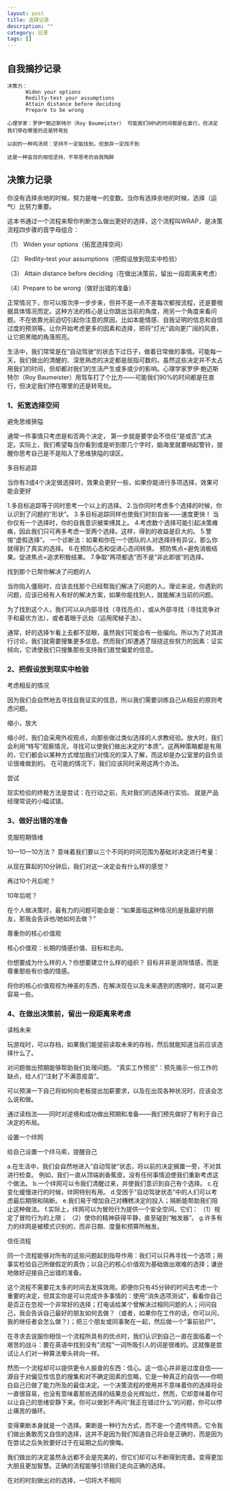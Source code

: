 ```yaml
---
layout: post
title: 选择记录
description: ""
category: 记录
tags: []
---
```


## 自我摘抄记录

    决策力：
          Widen your options
          Redilty-test your assumptions
          Attain distance before deciding 
          Prepare to be wrong

    心理学家：罗伊*鲍迈斯特尔（Roy Baumeister） 可能我们90%的时间都是在直行，但决定我们停在哪里的还是转弯处

    以前的一种鸡汤观：坚持不一定能找到，但放弃一定找不到

    这是一种盲目的相信坚持，不带思考的自我陶醉


## 决策力记录

你没有选择余地的时候，努力是唯一的变数。当你有选择余地的时候，选择（运气）比努力重要。

这本书通过一个流程来帮你判断怎么做出更好的选择，这个流程叫WRAP，是决策流程四步骤的首字母组合：

（1） Widen your options（拓宽选择空间）

（2） Redlity-test your assumptions（把假设放到现实中检验）

（3） Attain distance before deciding（在做出决策前，留出一段距离来考虑）

（4）Prepare to be wrong（做好出错的准备）

正常情况下，你可以按次序一步步来，但并不是一点不差每次都按流程，还是要根据具体情况而定。这种方法的核心是让你跳出当前的角度，用另一个角度来看问题。不在依靠光前迫切引起你注意的原因，比如本能情感、自我证明的信息和自信过度的预测等。让你开始考虑更多的因素和选择，把将“灯光”调向更广阔的风景，让它把黑暗的角落照亮。

生活中，我们常常是在“自动驾驶”的状态下过日子，做着日常做的事情。可能每一天，我们做出的清醒的、深思熟虑的决定都是屈指可数的。虽然这些决定并不太占用我们的时间，但却都对我们的生活产生或多或少的影响。心理学家罗伊·鲍迈斯特尔（Roy Baumeister）用驾车打了个比方——可能我们90%的时间都是在直行，但决定我们停在哪里的还是转弯处。

### 1、拓宽选择空间
避免思维狭隘

通常一件事情只考虑是和否两个决定，	第一步就是要学会不信任“是或否”式决定。实际上，我们希望每当你看到或是听到那几个字时，脑海里就要响起警铃，提醒你思考自己是不是陷入了思维狭隘的误区。

多目标追踪

当你有3或4个决定做选择时，效果会更好一些，如果你能进行多项选择，效果可能会更好

1.多目标追踪等于同时思考一个以上的选择。 
2.当你同时考虑多个选择的时候，你认识到了问题的“形状”。 
3.多目标追踪同样也使我们时刻自省——速度更快！ 当你仅有一个选择时，你的自我意识被束缚其上。 
4.考虑数个选择可能引起决策瘫痪，因此我们只可再多考虑一至两个选择。这样，得到的收益是巨大的。 
5.警惕“虚假选择”。 一个诊断法：如果和你在一个团队的人对选择持有异议，那么你就得到了真实的选择。 
6.在预防心态和促进心态间转换。 预防焦点=避免消极结果。促进焦点=追求积极结果。 
7.争取“两项都选”而不是“非此即彼”的选择。

找到那个已帮你解决了问题的人

当你陷入僵局时，应该去找那个已经帮我们解决了问题的人。理论来说，你遇到的问题，应该已经有人有好的解决方案，如果你能找到人，就能解决当前的问题。

为了找到这个人，我们可以从内部寻找（寻找亮点），或从外部寻找（寻找竞争对手和最优方法），或者着眼于远处（运用爬梯子法）。

通常，好的选择乍看上去都不显眼，虽然我们可能会有一些偏向。所以为了对其进行讨论，我们就需要搜集更多信息。然而我们却遭遇了阻挠这些努力的因素：证实倾向，它诱使我们只搜集那些支持我们直觉偏爱的信息。

### 2、把假设放到现实中检验
考虑相反的情况

因为我们会自然地去寻找自我证实的信息，所以我们需要训练自己从相反的原则考虑问题。

缩小，放大

缩小时，我们会采用外视观点，向那些做过类似选择的人求教经验。放大时，我们会利用“特写”观察情况，寻找可以使我们做出决定的“本质”。这两种策略都是有用的，它们都会以某种方式增加我们对情况的深入了解，而这却是办公室里的自负谈论很难做到的。 在可能的情况下，我们应该同时采用这两个办法。

尝试

现实检验的终极方法是尝试：在行动之前，先对我们的选择进行实验。 就是产品经理常说的小幅试错。

### 3、做好出错的准备
克服短期情绪

10—10—10方法？
意味着我们要以三个不同的时间范围为基础对决定进行考量：

从现在算起的10分钟后，我们对这一决定会有什么样的感觉？

再过10个月后呢？

10年后呢？

在个人做决策时，最有力的问题可能会是：“如果面临这种情况的是我最好的朋友，那我会告诉他/她如何去做？”

尊重你的核心价值观

核心价值观：长期的情感价值、目标和志向。

你想要成为什么样的人？你想要建立什么样的组织？ 目标并非是消除情感，而是尊重那些有价值的情感。

将你的核心价值观视为神圣的东西，在解决现在以及未来遇到的困境时，就可以更容易一些。

### 4、在做出决策前，留出一段距离来考虑
读档未来

玩游戏时，可以存档，如果我们能提前读取未来的存档，然后就能知道当前应该选择什么了。

对问题做出预期能够帮助我们处理问题。 “真实工作预览”：预先揭示一份工作的缺点，给人们“注射了不满意疫苗”。

可以预演一下自己将如何向老板提出加薪要求，以及在出现各种状况时，应该会怎么说和做。

通过读档法——同时对逆境和成功做出预期和准备——我们预先做好了有利于自己决定的布局。

设置一个绊网

给自己设置一个绊马索，提醒自己

a.在生活中，我们会自然地进入“自动驾驶”状态，将以前的决定搁置一旁，不对其进行检查。 例如，我们一直从顶端剥香蕉皮。没有任何事情迫使我们重新考虑这个做法。 b.一个绊网可以令我们清醒过来，并使我们意识到自己有个选择。 c.在变化缓慢进行的时候，绊网特别有用。 d.受困于“自动驾驶状态”中的人们可以考虑最后期限和隔断。 e.我们易于增加自己对糟糕决定的投入；隔断能帮助我们阻止这种做法。 f.实际上，绊网可以为冒险行为提供一个安全空间。它们： （1）规定了冒险行为的上限； （2）使你的精神获得平静，直至碰到“触发器”。 g.许多有力的绊网是被模式识别的，而非日期、度量和预算所触发。

信任流程

同一个流程能够对所有的这些问题起到指导作用：我们可以只再寻找一个选项；用事实检验自己所做假定的真伪；以自己的核心价值观为基础做出艰难的选择；谦逊地做好迎接自己出错的准备。

这个流程不需要花太多的时间去发挥效用。即便你只有45分钟的时间去考虑一个重要的决定，但其实你是可以完成许多事情的：使用“消失选项测试”，看看你自己是否正在忽视一个非常好的选择；打电话给某个曾解决过相同问题的人；问问自己，我会告诉自己最好的朋友如何去做？（或者，如果你在工作的话，你可以问，我的继任者会怎么做？）；把三个朋友或同事聚在一起，然后做一个“事前验尸”。

在寻求去说服你相信一个流程所具有的优点时，我们认识到自己一直在面临着一个艰苦的战斗：要在英语中找到没有“流程”一词所吸引人的词是很难的。这就像是尝试让人们对一种算法晕头转向一样。

然而一个流程却可以提供更令人振奋的东西：信心。这一信心并非是过度自信——源自于对偏见性信息的搜集和对不确定因素的忽略，它是一种真正的自信——你明白自己已做了能力所及的最佳决定。一个决策流程的使用并不意味着你的选择将会一直很容易，也没有意味着那些选择的结果总会光辉灿烂，然而，它却意味着你可以让自己的思绪安静下来。你可以做到不再问“我正在错过什么”的问题，你可以停止痛苦的循环。

变得果断本身就是一个选择。果断是一种行为方式，而不是一个遗传特质。它令我们做出勇敢而又自信的选择，这并不是因为我们知道自己将会是正确的，而是因为在尝试之后失败要好过于在延期之后的懊悔。

我们做出的决定虽然永远都不会是完美的，但它们却可以不断得到完善。变得更加大胆且更加智慧。正确的流程能够引领我们走向正确的选择。

在对的时刻做出对的选择，一切将大不相同
